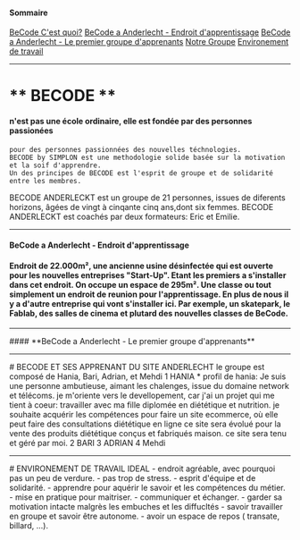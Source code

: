 
#### **Sommaire**

[BeCode C'est quoi?](#Becodecq) 
[BeCode a Anderlecht - Endroit d'apprentissage](#Becodeaded) 
[BeCode a Anderlecht - Le premier groupe d'apprenants](#Becodeadlpga) 
[Notre Groupe](#notregroupe) 
[Environement de travail](#environement) 

---
<a name="Becodecq"/>

# **                  BECODE **
#### n'est pas une école ordinaire, elle est fondée par des personnes passionées 
    pour des personnes passionnées des nouvelles téchnologies.
    BECODE by SIMPLON est une methodologie solide basée sur la motivation et la soif d'apprendre.
    Un des principes de BECODE est l'esprit de groupe et de solidarité entre les membres.
   BECODE ANDERLECKT est un groupe de 21 personnes, issues de diferents horizons, 
 âgées de vingt à cinqante cinq ans,dont six femmes.
 BECODE ANDERLECKT est coachés par deux formateurs: Eric et Emilie.

---
<a name="Becodeaded"/>

#### **BeCode a Anderlecht - Endroit d'apprentissage**
#### Endroit de 22.000m², une ancienne usine désinfectée qui est ouverte pour les nouvelles entreprises "Start-Up". Etant les    premiers a s'installer dans cet endroit. On occupe un espace de 295m². Une classe ou tout simplement un endroit de reunion pour l'apprentissage. En plus de nous il y a d'autre entreprise qui vont s'installer ici. Par exemple, un skatepark, le Fablab, des salles de cinema et plutard des nouvelles classes de BeCode.

---
<a name="Becodeadlpga"/>
#### **BeCode a Anderlecht - Le premier groupe d'apprenants**

---
<a name="notregroupe"/>
# BECODE ET SES APPRENANT DU SITE ANDERLECHT 
le groupe est composé de Hania, Bari, Adrian, et Mehdi
1 HANIA 
  * profil de hania:
      Je suis une personne ambutieuse, aimant les chalenges, issue du domaine network et télécoms.
      je m'oriente vers le devellopement, car j'ai un projet qui me tient à coeur: travailler avec ma fille
      diplomée en diététique et nutrition. je souhaite acquérir les compétences pour faire un site ecommerce, 
      où elle peut faire des consultations diététique en ligne ce site sera évolué pour la vente des produits diététique 
      conçus et fabriqués maison. ce site sera tenu et géré par moi.
2 BARI
3 ADRIAN
4 Mehdi 

--- 
<a name="environement"/>
# ENVIRONEMENT DE TRAVAIL IDEAL
-  endroit agréable, avec pourquoi pas un peu de verdure.
-  pas trop de stress.
-  esprit d'équipe et de solidarité.
-  apprendre pour aquérir le savoir et les compétences du métier.
-  mise en pratique pour maitriser.
-  communiquer et échanger.
-  garder sa motivation intacte malgrès les embuches et les diffucltés
-  savoir travailler en groupe et savoir être autonome.
- avoir un espace de repos ( transate, billard, ...).
